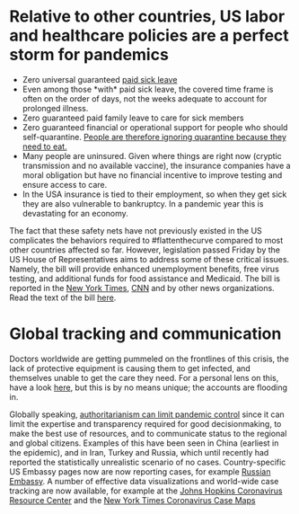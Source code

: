 # Relative to other countries, US labor and healthcare policies are a perfect storm for pandemics

-   Zero universal guaranteed [paid sick leave](https://www.worldpolicycenter.org/policies/for-how-long-are-workers-guaranteed-paid-sick-leave)
-   Even among those \*with\* paid sick leave, the covered time frame is often on the order of days, not the weeks adequate to account for
    prolonged illness.
-   Zero guaranteed paid family leave to care for sick members
-   Zero guaranteed financial or operational support for people who should self-quarantine. [People are therefore ignoring quarantine
    because they need to eat.](https://twitter.com/abcnews/status/1236462655012917249)
-   Many people are uninsured. Given where things are right now (cryptic transmission and no available vaccine), the insurance companies have
    a moral obligation but have no financial incentive to improve testing and ensure access to care.
-   In the USA insurance is tied to their employment, so when they get sick they are also vulnerable to bankruptcy. In a pandemic year this is devastating for an economy.

The fact that these safety nets have not previously existed in the US complicates the behaviors required to #flattenthecurve compared to most other countries affected so far. However, legislation passed Friday by the US House of Representatives aims to address some of these critical issues. Namely, the bill will provide enhanced unemployment benefits, free virus testing, and additional funds for food assistance and Medicaid. The bill is reported in the [New York Times](https://www.nytimes.com/2020/03/13/us/politics/trump-coronavirus-relief-congress.html), [CNN](https://www.cnn.com/2020/03/13/politics/coronavirus-relief-congress/index.html) and by other news organizations. Read the text of the bill [here](https://www.cnn.com/2020/03/13/politics/read-bill-text-families-first-coronavirus-response-act/index.html).

# Global tracking and communication

Doctors worldwide are getting pummeled on the frontlines of this crisis,
the lack of protective equipment is causing them to get infected, and themselves unable to get the care they need. For a personal lens on
this, have a look [here](https://twitter.com/stuff_so/status/1236467114933813248), but this is by no means unique; the accounts are flooding in.

Globally speaking, [authoritarianism can limit pandemic control](https://www.theatlantic.com/technology/archive/2020/02/coronavirus-and-blindness-authoritarianism/606922/) since it can limit the expertise and transparency required for good decisionmaking, to make the best use of resources, and to communicate status to the regional and global citizens. Examples of this have been seen in China (earliest in the epidemic), and in Iran, Turkey and Russia, which until recently had reported the statistically unrealistic scenario of no cases. Country-specific US Embassy pages now are now reporting cases, for example [Russian Embassy](https://ru.usembassy.gov/covid-19-information/). A number of effective data visualizations and world-wide case tracking are now available, for example at the [Johns Hopkins Coronavirus Resource Center](https://coronavirus.jhu.edu/map.html) and the [New York Times Coronavirus Case Maps](https://www.nytimes.com/interactive/2020/world/coronavirus-maps.html) 

